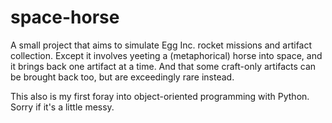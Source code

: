 # space-horse
A small project that aims to simulate Egg Inc. rocket missions and artifact collection.
Except it involves yeeting a (metaphorical) horse into space, and it brings back one artifact at a time.
And that some craft-only artifacts can be brought back too, but are exceedingly rare instead.

This also is my first foray into object-oriented programming with Python. Sorry if it's a little messy.
